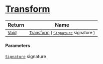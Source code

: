 # [Transform](./RealisticImageGenerator-100663701.md)



| Return | Name | 
| --- | --- | 
| <sub>[Void](https://docs.microsoft.com/en-us/dotnet/api/System.Void)</sub>| <sub>[Transform](./RealisticImageGenerator-100663701.md) ( [`Signature`](./../../Signature.md) signature )</sub>| <br>


#### Parameters
[`Signature`](./../../Signature.md) signature